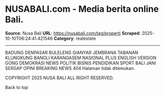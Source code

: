 # NUSABALI.com - Media berita online Bali.

**Source**: Nusa Bali
**URL**: https://nusabali.com/tag/properti
**Scraped**: 2025-10-10T06:24:41.421546
**Category**: realestate

---

BADUNG DENPASAR BULELENG GIANYAR JEMBRANA TABANAN KLUNGKUNG BANGLI KARANGASEM NASIONAL PLUS ENGLISH VERSION
 GONG DEMOKRASI NEWS POLITIK BISNIS PENDIDIKAN SPORT BALI JANI SERGAP OPINI BREAKING NEWS
404
Halaman tidak ditemukan.

COPYRIGHT 2025 NUSA BALI ALL RIGHT RESERVED.

Back to top
